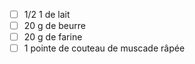 
- [ ] 1/2 1 de lait 
- [ ] 20 g de beurre 
- [ ] 20 g de farine 
- [ ] 1 pointe de couteau de muscade râpée